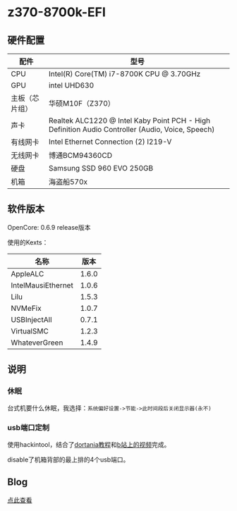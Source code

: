 # z370-8700k-EFI

## 硬件配置
| 配件            | 型号                                                         |
| -------------- | ------------------------------------------------------------ |
| CPU            | Intel(R) Core(TM) i7-8700K CPU @ 3.70GHz                     |
| GPU            | intel UHD630                                                 |
| 主板（芯片组）   | 华硕M10F（Z370）                                               |
| 声卡           | Realtek ALC1220 @ Intel Kaby Point PCH - High Definition Audio Controller (Audio, Voice, Speech) |
| 有线网卡       | Intel Ethernet Connection (2) I219-V                         |
| 无线网卡       | 博通BCM94360CD                                                |
| 硬盘          | Samsung SSD 960 EVO 250GB                                    |
| 机箱          | 海盗船570x                                                    |

## 软件版本
OpenCore: 0.6.9 release版本

使用的Kexts：

| 名称               | 版本  |
| ------------------ | ----- |
| AppleALC           | 1.6.0 |
| IntelMausiEthernet | 1.0.6 |
| Lilu               | 1.5.3 |
| NVMeFix            | 1.0.7 |
| USBInjectAll       | 0.7.1 |
| VirtualSMC         | 1.2.3 |
| WhateverGreen      | 1.4.9 |

## 说明

### 休眠
台式机要什么休眠，我选择：`系统偏好设置->节能->此时间段后关闭显示器(永不)`

### usb端口定制
使用hackintool，结合了[dortania教程](https://dortania.github.io/OpenCore-Post-Install/)和[b站上的视频](https://www.bilibili.com/video/BV1Aa4y1j7CL)完成。

disable了机箱背部的最上排的4个usb端口。

## Blog
[点此查看](https://longfeis.me/2020/hackintosh/)
